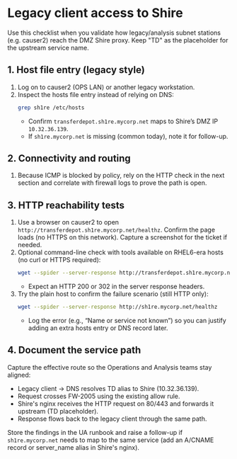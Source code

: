 # Legacy client access to Shire

Use this checklist when you validate how legacy/analysis subnet stations (e.g. causer2) reach the DMZ Shire proxy. Keep "TD" as the placeholder for the upstream service name.

## 1. Host file entry (legacy style)
1. Log on to causer2 (OPS LAN) or another legacy workstation.
2. Inspect the hosts file entry instead of relying on DNS:
   ```bash
   grep sh1re /etc/hosts
   ```
   - Confirm `transferdepot.sh1re.mycorp.net` maps to Shire’s DMZ IP `10.32.36.139`.
   - If `sh1re.mycorp.net` is missing (common today), note it for follow-up.

## 2. Connectivity and routing
1. Because ICMP is blocked by policy, rely on the HTTP check in the next section and correlate with firewall logs to prove the path is open.

## 3. HTTP reachability tests
1. Use a browser on causer2 to open `http://transferdepot.sh1re.mycorp.net/healthz`. Confirm the page loads (no HTTPS on this network). Capture a screenshot for the ticket if needed.
2. Optional command-line check with tools available on RHEL6-era hosts (no curl or HTTPS required):
   ```bash
   wget --spider --server-response http://transferdepot.sh1re.mycorp.net/healthz
   ```
   - Expect an HTTP 200 or 302 in the server response headers.
3. Try the plain host to confirm the failure scenario (still HTTP only):
   ```bash
   wget --spider --server-response http://sh1re.mycorp.net/healthz
   ```
   - Log the error (e.g., “Name or service not known”) so you can justify adding an extra hosts entry or DNS record later.

## 4. Document the service path
Capture the effective route so the Operations and Analysis teams stay aligned:
- Legacy client → DNS resolves TD alias to Shire (10.32.36.139).
- Request crosses FW-2005 using the existing allow rule.
- Shire's nginx receives the HTTP request on 80/443 and forwards it upstream (TD placeholder).
- Response flows back to the legacy client through the same path.

Store the findings in the UA runbook and raise a follow-up if `sh1re.mycorp.net` needs to map to the same service (add an A/CNAME record or server_name alias in Shire's nginx).
